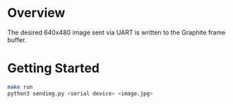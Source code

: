 # Overview

The desired 640x480 image sent via UART is written to the Graphite frame buffer.

# Getting Started

```bash
make run
python3 sendimg.py <serial device> <image.jpg>
```

